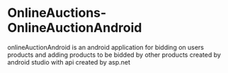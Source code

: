 # OnlineAuctions-OnlineAuctionAndroid

onlineAuctionAndroid is an android application for bidding on users products and adding products to be bidded by other products created by android studio with api created by asp.net
